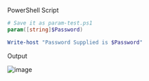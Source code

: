 PowerShell Script

```powershell
# Save it as param-test.ps1
param([string]$Password)

Write-host "Password Supplied is $Password"
```

Output

![image](https://user-images.githubusercontent.com/13016162/66843962-1e56ac00-ef8b-11e9-8f48-0aa59551fae4.png)


